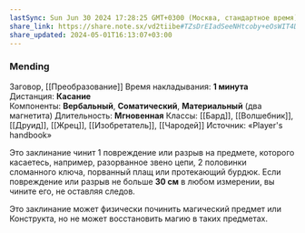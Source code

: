 ```yaml
---
lastSync: Sun Jun 30 2024 17:28:25 GMT+0300 (Москва, стандартное время)
share_link: https://share.note.sx/vd2tiibe#TZsDrEIadSeeNHtcoby+eOsWIT4D4N8l+hWWlzSZyW8
share_updated: 2024-05-01T16:13:07+03:00
---
```

### Mending
Заговор, [[Преобразование]]
Время накладывания: **1 минута**
Дистанция: **Касание**
Компоненты: **Вербальный**, **Соматический**, **Материальный** (два магнетита)
Длительность: **Мгновенная**
Классы: [[Бард]], [[Волшебник]], [[Друид]], [[Жрец]], [[Изобретатель]], [[Чародей]]
Источник: «Player's handbook»

Это заклинание чинит 1 повреждение или разрыв на предмете, которого касаетесь, например, разорванное звено цепи, 2 половинки сломанного ключа, порванный плащ или протекающий бурдюк. Если повреждение или разрыв не больше **30 см** в любом измерении, вы чините его, не оставляя следов.  
  
Это заклинание может физически починить магический предмет или Конструкта, но не может восстановить магию в таких предметах.
